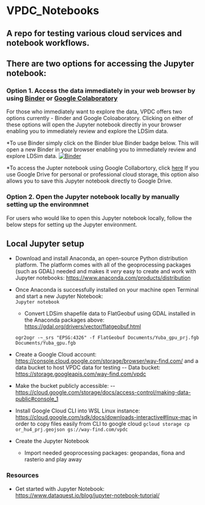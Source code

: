 # VPDC_Notebooks
## A repo for testing various cloud services and notebook workflows.

## There are two options for accessing the Jupyter notebook: 
### Option 1. Access the data immediately in your web browser by using [Binder](https://jupyter.org/binder#:~:text=The%20Binder%20project%20offers%20an,and%20streamline%20sharing%20among%20teams.) or [Google Colaboratory](https://colab.research.google.com/#scrollTo=-Rh3-Vt9Nev9)
For those who immediately want to explore the data, VPDC offers two options currently - Binder and Google Coloaboratory. Clicking on either of these options will open  the Jupyter notebook directly in your browser enabling you to immediately review and explore the LDSim data.

*To use Binder simply click on the Binder blue Binder badge below. This will open a new Binder in your browser enabling you to immediately review and explore LDSim data.
[![Binder](https://mybinder.org/badge_logo.svg)](https://mybinder.org/v2/gh/alisterfx/VPDC_Notebooks/HEAD)

*To access the Jupter notebook using Google Collabortory, click [here](https://colab.research.google.com/github/alisterfx/VPDC_Notebooks/blob/main/VPDC_LDSim_GPU.ipynb)
If you use Google Drive for personal or professional cloud storage, this option also allows you to save this Jupyter notebook directly to Google Drive. 

### Option 2. Open the Jupyter notebook locally by manually setting up the environmnet
For users who would like to open this Jupyter notebook locally, follow the below steps for setting up the Jupyter environment. 

## Local Jupyter setup 
  - Download and install Anaconda, an open-source Python distribution platform. The platform comes with all of the geoprocessing packages (such as GDAL) needed and makes it _very_ easy to create and work with Jupyter notebooks: <https://www.anaconda.com/products/distribution>
- Once Anaconda is successfully installed on your machine open Terminal and start a new Jupyter Notebook:  
`Jupyter notebook`
  - Convert LDSim shapefile data to FlatGeobuf using GDAL installed in the Anaconda packages above: <https://gdal.org/drivers/vector/flatgeobuf.html>
 
  ```ogr2ogr -~_srs "EPSG:4326" -f FlatGeobuf Documents/Yuba_gpu_prj.fgb Documents/Yuba_gpu.fgb```
- Create a Google Cloud account: <https://console.cloud.google.com/storage/browser/way-find.com/> and a data bucket to host VPDC data for testing
  -- Data bucket: <https://storage.googleapis.com/way-find.com/vpdc>
- Make the bucket publicly accessible:
  -- <https://cloud.google.com/storage/docs/access-control/making-data-public#console_1>
- Install Google Cloud CLI into WSL Linux instance: <https://cloud.google.com/sdk/docs/downloads-interactive#linux-mac> in order to copy files easily from CLI to google cloud
`gcloud storage cp or_hu4_prj.geojson gs://way-find.com/vpdc`
- Create the Jupyter Notebook
  - Import needed geoprocessing packages: geopandas, fiona and rasterio and play away

### Resources
  - Get started with Jupyter Notebook: <https://www.dataquest.io/blog/jupyter-notebook-tutorial/>
